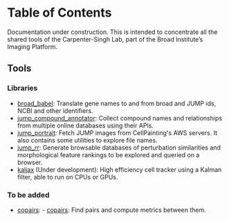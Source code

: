 # Table of Contents

Documentation under construction. This is intended to concentrate all the shared tools of the Carpenter-Singh Lab, part of the Broad Institute&rsquo;s Imaging Platform.

## Tools

### Libraries
  - [broad_babel](https://github.com/broadinstitute/monorepo/tree/main/libs/jump_babel): Translate gene names to and from broad and JUMP ids, NCBI and other identifiers.
  - [jump_compound_annotator](https://github.com/broadinstitute/monorepo/tree/main/libs/jump_compound_annotator): Collect compound names and relationships from multiple online databases using their APIs. 
  - [jump_portrait](https://github.com/broadinstitute/monorepo/tree/main/libs/jump_portrait): Fetch JUMP images from CellPainting's AWS servers. It also contains some utilities to explore file names.
  - [jump_rr](https://github.com/broadinstitute/monorepo/tree/main/libs/jump_rr): Generate browsable databases of perturbation similarities and morphological feature rankings to be explored and queried on a browser. 
  - [kaljax](https://github.com/broadinstitute/monorepo/tree/b9c5953f64a6f2d5da1f968ef748e5e122b804c0/libs/kaljax/README.md) (Under development): High efficiency cell tracker using a Kalman filter, able to run on CPUs or GPUs.

### To be added
  - [copairs](https://github.com/broadinstitute/2023_12_JUMP_data_only_vignettes/tree/master):   - [copairs](https://github.com/cytomining/copairs): Find pairs and compute metrics between them. 
